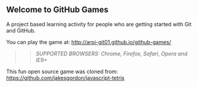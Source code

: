 ## Welcome to GitHub Games

A project based learning activity for people who are getting started with Git and GitHub.

You can play the game at: http://arpi-git01.github.io/github-games/

>> _*SUPPORTED BROWSERS*: Chrome, Firefox, Safari, Opera and IE9+_

This fun open source game was cloned from: https://github.com/jakesgordon/javascript-tetris
